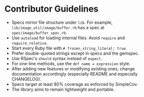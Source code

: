 # Contributor Guidelines

- Specs mirror file structure under `lib`. For example, `lib/image_util/image/buffer.rb` has a spec at `spec/image/buffer_spec.rb`.
- Use `autoload` for loading internal files. Avoid `require` and `require_relative`.
- Start every Ruby file with `# frozen_string_literal: true`.
- Prefer double-quoted strings except in specs and the gemspec.
- Use RSpec's `should` syntax instead of `expect`.
- For one-line methods, use the `def name = expression` style.
- After adding new features or modifying existing ones, change documentation accordingly (especially README and especially CHANGELOG).
- Specs target at least 80% coverage as enforced by SimpleCov.
- The library aims to remain lightweight and portable.
